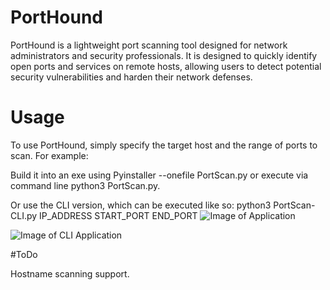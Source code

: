 # PortHound
<p align=center>

PortHound is a lightweight port scanning tool designed for network administrators and security professionals. It is designed to quickly identify open ports and       services on remote hosts, allowing users to detect potential security vulnerabilities and harden their network defenses.
  
# Usage

To use PortHound, simply specify the target host and the range of ports to scan. For example:

Build it into an exe using Pyinstaller --onefile PortScan.py or execute via command line python3 PortScan.py.

Or use the CLI version, which can be executed like so: python3 PortScan-CLI.py IP_ADDRESS START_PORT END_PORT
![Image of Application](https://i.imgur.com/IIeTu1B.png)

![Image of CLI Application](https://i.imgur.com/MZ53Gga.png)

#ToDo

Hostname scanning support.




